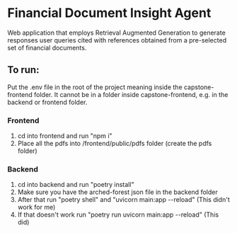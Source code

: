 # Financial Document Insight Agent

Web application that employs Retrieval Augmented Generation to generate responses user queries cited with references obtained from a pre-selected set of financial documents.

## To run:
Put the .env file in the root of the project meaning inside the capstone-frontend folder. It cannot be in a folder inside capstone-frontend, e.g. in the backend or frontend folder.

### Frontend
1. cd into frontend and run "npm i"
2. Place all the pdfs into /frontend/public/pdfs folder (create the pdfs folder)

### Backend
1. cd into backend and run "poetry install"
2. Make sure you have the arched-forest json file in the backend folder
3. After that run "poetry shell" and "uvicorn main:app --reload" (This didn't work for me)
4. If that doesn't work run "poetry run uvicorn main:app --reload" (This did)
